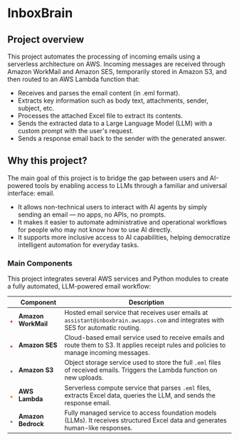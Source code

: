 # InboxBrain
## Project overview
This project automates the processing of incoming emails using a serverless architecture on AWS. Incoming messages are received through Amazon WorkMail and Amazon SES, temporarily stored in Amazon S3, and then routed to an AWS Lambda function that:
- Receives and parses the email content (in .eml format).
- Extracts key information such as body text, attachments, sender, subject, etc.
- Processes the attached Excel file to extract its contents.
- Sends the extracted data to a Large Language Model (LLM) with a custom prompt with the user's request.
- Sends a response email back to the sender with the generated answer.

## Why this project?
The main goal of this project is to bridge the gap between users and AI-powered tools by enabling access to LLMs through a familiar and universal interface: email.

- It allows non-technical users to interact with AI agents by simply sending an email — no apps, no APIs, no prompts.
- It makes it easier to automate administrative and operational workflows for people who may not know how to use AI directly.
- It supports more inclusive access to AI capabilities, helping democratize intelligent automation for everyday tasks.

### Main Components
This project integrates several AWS services and Python modules to create a fully automated, LLM-powered email workflow:

|  | **Component**        | **Description**                                                                                                                                  |
|--|----------------------|--------------------------------------------------------------------------------------------------------------------------------------------------|
| <img src="https://github.com/alexgaarciia/InboxBrain/blob/main/images/icons/workmail.png" width="20"> | **Amazon WorkMail**  | Hosted email service that receives user emails at `assistant@inboxbrain.awsapps.com` and integrates with SES for automatic routing.              |
| <img src="https://github.com/alexgaarciia/InboxBrain/blob/main/images/icons/ses.png" width="20"> | **Amazon SES**       | Cloud-based email service used to receive emails and route them to S3. It applies receipt rules and policies to manage incoming messages.         |
| <img src="https://github.com/alexgaarciia/InboxBrain/blob/main/images/icons/s3.png" width="20"> | **Amazon S3**        | Object storage service used to store the full `.eml` files of received emails. Triggers the Lambda function on new uploads.                      |
| <img src="https://github.com/alexgaarciia/InboxBrain/blob/main/images/icons/lambda.png" width="20"> | **AWS Lambda**       | Serverless compute service that parses `.eml` files, extracts Excel data, queries the LLM, and sends the response email.                          |
| <img src="https://github.com/alexgaarciia/InboxBrain/blob/main/images/icons/sagemaker.png" width="20"> | **Amazon Bedrock**   | Fully managed service to access foundation models (LLMs). It receives structured Excel data and generates human-like responses.                    |
